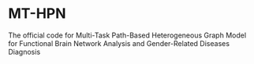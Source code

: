 # MT-HPN
The official code for Multi-Task Path-Based Heterogeneous Graph Model for Functional Brain Network Analysis and Gender-Related Diseases Diagnosis

